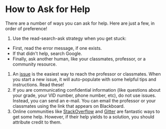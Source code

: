 # How to Ask for Help

There are a number of ways you can ask for help. Here are just a few, in order of preference!

1. Use the read-search-ask strategy when you get stuck:
  - First, read the error message, if one exists.
  - If that didn't help, search Google.
  - Finally, ask another human, like your classmates, professor, or a community resource.
1. An [issue](https://github.com/cop1000/cop1000/issues/new) is the easiest way to reach the professor or classmates. When you start a new issue, it will auto-populate with some helpful tips and instructions. Read these!
1. If you are communicating confidential information (like questions about your grade, your VID number, phone number, etc), do not use issues. Instead, you can send an e-mail. You can email the professor or your classmates using the link that appears on Blackboard.
1. Online communities like [StackOverflow](http://stackoverflow.com) and [Gitter](https://gitter.im/) are fantastic ways to get some help. However, if their help yields to a solution, you should attribute credit to them. 
